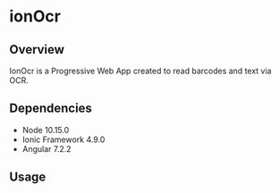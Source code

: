 # ionOcr

## Overview 

IonOcr is a Progressive Web App created to read barcodes and text via OCR.

## Dependencies

- Node 10.15.0
- Ionic Framework 4.9.0
- Angular 7.2.2

## Usage

